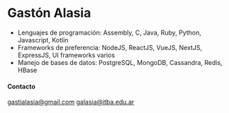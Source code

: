 # Gastón Alasia

* Lenguajes de programación: Assembly, C, Java, Ruby, Python, Javascript, Kotlin
* Frameworks de preferencia: NodeJS, ReactJS, VueJS, NextJS, ExpressJS, UI frameworks varios
* Manejo de bases de datos: PostgreSQL, MongoDB, Cassandra, Redis, HBase

#### Contacto
gastialasia@gmail.com
galasia@itba.edu.ar
